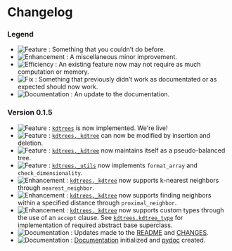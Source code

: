 # Changelog

### Legend

- ![Feature](https://img.shields.io/badge/-Feature-blueviolet) : Something that you couldn’t do before.
- ![Enhancement](https://img.shields.io/badge/-Enhancement-purple) : A miscellaneous minor improvement.
- ![Efficiency](https://img.shields.io/badge/-Efficiency-indigo) : An existing feature now may not require as much computation or memory.
- ![Fix](https://img.shields.io/badge/-Fix-red) : Something that previously didn’t work as documentated or as expected should now work.
- ![Documentation](https://img.shields.io/badge/-Documentation-blue) : An update to the documentation.

### Version 0.1.5

- ![Feature](https://img.shields.io/badge/-Feature-blueviolet) : [```kdtrees```](https://github.com/paradoxysm/kdtrees/) is now implemented. We're live!
- ![Feature](https://img.shields.io/badge/-Feature-blueviolet) : [```kdtrees._kdtree```](https://github.com/paradoxysm/kdtrees/tree/master/kdtrees/_kdtree.py) can now be modified by insertion and deletion.
- ![Feature](https://img.shields.io/badge/-Feature-blueviolet) : [```kdtrees._kdtree```](https://github.com/paradoxysm/kdtrees/tree/master/kdtrees/_kdtree.py) now maintains itself as a pseudo-balanced tree.
- ![Feature](https://img.shields.io/badge/-Feature-blueviolet) : [```kdtrees._utils```](https://github.com/paradoxysm/kdtrees/tree/master/kdtrees/_utils.py) now implements ```format_array``` and ```check_dimensionality```.
- ![Enhancement](https://img.shields.io/badge/-Enhancement-purple) : [```kdtrees._kdtree```](https://github.com/paradoxysm/kdtrees/tree/master/kdtrees/_kdtree.py) now supports k-nearest neighbors through ```nearest_neighbor```.
- ![Enhancement](https://img.shields.io/badge/-Enhancement-purple) : [```kdtrees._kdtree```](https://github.com/paradoxysm/kdtrees/tree/master/kdtrees/_kdtree.py) now supports finding neighbors within a specified distance through ```proximal_neighbor```.
- ![Enhancement](https://img.shields.io/badge/-Enhancement-purple) : [```kdtrees._kdtree```](https://github.com/paradoxysm/kdtrees/tree/master/kdtrees/_kdtree.py) now supports custom types through the use of an `accept` clause. See [```kdtrees.kdtree_type```](https://github.com/paradoxysm/kdtrees/tree/master/kdtrees/kdtree_type.py) for implementation of required abstract base superclass.
- ![Documentation](https://img.shields.io/badge/-Documentation-blue) : Updates made to the [README](https://github.com/paradoxysm/kdtrees/tree/master/README.md) and [CHANGES](https://github.com/paradoxysm/kdtrees/tree/master/CHANGES.md).
- ![Documentation](https://img.shields.io/badge/-Documentation-blue) : [Documentation](https://github.com/paradoxysm/kdtrees/tree/master/doc) initialized and [pydoc](https://github.com/paradoxysm/kdtrees/tree/master/doc/pydoc) created.
